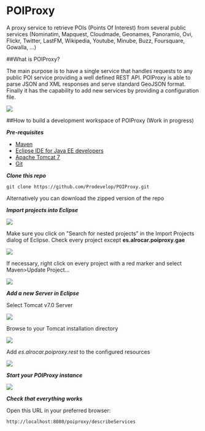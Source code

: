 POIProxy
========

A proxy service to retrieve POIs (Points Of Interest) from several public services (Nominatim, Mapquest, Cloudmade, Geonames, Panoramio, Ovi, Flickr, Twitter, LastFM, Wikipedia, Youtube, Minube, Buzz, Foursquare, Gowalla, ...)

##What is POIProxy?

The main purpose is to have a single service that handles requests to any public POI service providing a well defined REST API. POIProxy is able to parse JSON and XML responses and serve standard GeoJSON format. Finally it has the capability to add new services by providing a configuration file.

<img src="https://raw.githubusercontent.com/Prodevelop/POIProxy/dd43d29e063528ec7fd1aefe5126c309b784eb49/doc/img/poiproxy_diagram.png"/>

##How to build a development workspace of POIProxy (Work in progress)

***Pre-requisites***

* <a href="http://maven.apache.org/download.cgi" target="_blank">Maven</a>
* <a href="https://www.eclipse.org/downloads/" target="_blank">Eclipse IDE for Java EE developers</a>
* <a href="http://tomcat.apache.org/download-70.cgi" target="_blank">Apache Tomcat 7</a>
* <a href="http://git-scm.com/book/en/Getting-Started-Installing-Git" target="_blank">Git</a>

***Clone this repo***

`git clone https://github.com/Prodevelop/POIProxy.git`

Alternatively you can download the zipped version of the repo

***Import projects into Eclipse***

<img src="https://raw.githubusercontent.com/Prodevelop/POIProxy/master/doc/img/step01.png"/>

Make sure you click on "Search for nested projects" in the Import Projects dialog of Eclipse. Check every project except **es.alrocar.poiproxy.gae**

<img src="https://raw.githubusercontent.com/Prodevelop/POIProxy/master/doc/img/step02.png"/>

If necessary, right click on every project with a red marker and select Maven>Update Project...

<img src="https://raw.githubusercontent.com/Prodevelop/POIProxy/master/doc/img/step03.png"/>

***Add a new Server in Eclipse***

Select Tomcat v7.0 Server

<img src="https://raw.githubusercontent.com/Prodevelop/POIProxy/master/doc/img/step05.png"/>

Browse to your Tomcat installation directory

<img src="https://raw.githubusercontent.com/Prodevelop/POIProxy/master/doc/img/step06.png"/>

Add *es.alrocar.poiproxy.rest* to the configured resources

<img src="https://raw.githubusercontent.com/Prodevelop/POIProxy/master/doc/img/step07.png"/>

***Start your POIProxy instance***

<img src="https://raw.githubusercontent.com/Prodevelop/POIProxy/master/doc/img/step08.png"/>

***Check that everything works***

Open this URL in your preferred browser:

`http://localhost:8080/poiproxy/describeServices`






